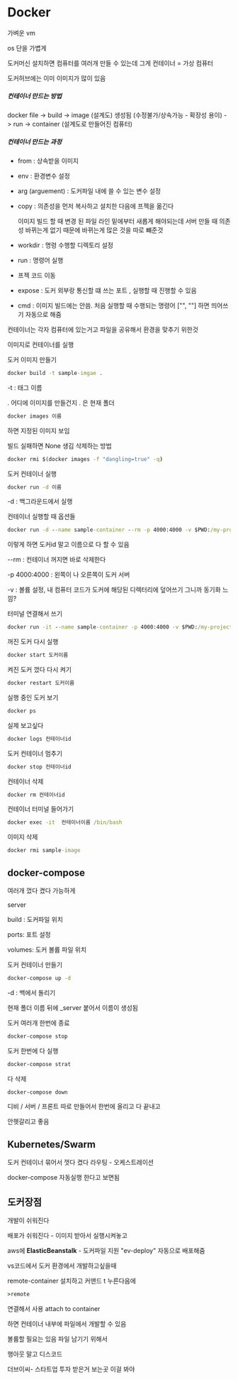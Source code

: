 # Docker

가벼운 vm

os 단을 가볍게

도커머신 설치하면 컴퓨터를 여러개 만들 수 있는데 그게 컨테이너 = 가상 컴퓨터

도커허브에는 이미 이미지가 많이 있음 

##### 컨테이너 만드는 방법

docker file -> build -> image (설계도) 생성됨 (수정불가/상속가능 - 확장성 용이) -> run -> container (설계도로 만들어진 컴퓨터)



##### 컨테이너 만드는 과정

- from  : 상속받을 이미지

- env : 환경변수 설정

- arg (arguement) : 도커파일 내에 쓸 수 있는 변수 설정

- copy : 의존성을 먼저 복사하고 설치한 다음에 프젝을 옮긴다

  이미지 빌드 할 때 변경 된 파일 라인 밑에부터 새롭게 해야되는데 서버 만들 때 의존성 바뀌는게 없기 때문에 바뀌는게 많은 것을 따로 뺴준것

- workdir : 명령 수행할 디렉토리 설정

- run : 명령어 실행

- 프젝 코드 이동

- expose : 도커 외부랑 통신할 떄 쓰는 포트 , 실행할 때 진행할 수 있음

- cmd : 이미지 빌드에는 안씀. 처음 실행할 때 수행되는 명령어 ["", ""] 하면 띄어쓰기 자동으로 해줌



컨테이너는 각자 컴퓨터에 있는거고 파일을 공유해서 환경을 맞추기 위한것

이미지로 컨테이너를 실행



도커 이미지 만들기

~~~ cmd
docker build -t sample-imgae .
~~~

-t : 태그 이름

. 어디에 이미지를 만들건지 . 은 현재 폴더



~~~cmd
docker images 이름
~~~

하면 지정된 이미지 보임



빌드 실패하면 None 생김 삭제하는 방법

~~~cmd
docker rmi $(docker images -f "dangling=true" -q)
~~~



도커 컨테이너 실행

~~~cmd
docker run -d 이름
~~~

-d : 백그라운드에서 실행





컨테이너 실행할 때 옵션들

~~~cmd
docker run -d --name sample-container --rm -p 4000:4000 -v $PWD:/my-project/web sample-image
~~~

이렇게 하면 도커id 말고 이름으로 다 할 수 있음

--rm : 컨테이너 꺼지면 바로 삭제한다

-p 4000:4000 :  왼쪽이 나 오른쪽이 도커 서버

-v : 볼륨 설정, 내 컴퓨터 코드가 도커에 해당된 디렉터리에 덮어쓰기 그니까 동기화 느낌?



터미널 연결해서 쓰기

~~~cmd
docker run -it --name sample-container -p 4000:4000 -v $PWD:/my-project/web --entrypoint bash sample-image
~~~





꺼진 도커 다시 실행

~~~cmd
docker start 도커이름
~~~



켜진 도커 껐다 다시 켜기

~~~cmd
docker restart 도커이름
~~~



실행 중인 도커 보기

~~~cmd
docker ps
~~~



실제 보고싶다

~~~cmd
docker logs 컨테이너id
~~~



도커 컨테이너  멈추기

~~~cmd
docker stop 컨테이너id
~~~



컨테이너 삭제

~~~cmd
docker rm 컨테이너id
~~~



컨테이너 터미널 들어가기

~~~cmd
docker exec -it  컨테이너이름 /bin/bash
~~~





이미지 삭제

~~~cmd
docker rmi sample-image
~~~





## docker-compose

여러개 껐다 켰다 가능하게

server

build : 도커파일 위치

ports: 포트 설정

volumes: 도커 볼륨 파일 위치



도커 컨테이너 만들기

~~~cmd
docker-compose up -d
~~~

-d : 백에서 돌리기



현재 폴더 이름 뒤에 _server 붙어서 이름이 생성됨



도커 여러개 한번에 종료

~~~cmd
docker-compose stop
~~~



도커 한번에 다 실행

~~~cmd
docker-compose strat
~~~



다 삭제

```cmd
docker-compose down
```



디비 / 서버 / 프론트 따로 만들어서 한번에 올리고 다 끝내고

안헷갈리고 좋음



## Kubernetes/Swarm

도커 컨테이너 묶어서 껏다 켰다 라우팅 - 오케스트레이션

docker-compose 자동실행 한다고 보면됨



## 도커장점

개발이 쉬워진다

배포가 쉬워진다 - 이미지 받아서 실행시켜놓고

aws에 **ElasticBeanstalk** - 도커파일 지원 "ev-deploy" 자동으로 배포해줌



vs코드에서 도커 환경에서 개발하고싶을때

remote-container 설치하고 커맨드 t 누른다음에

~~~cmd
>remote
~~~

연결해서 사용 attach to container

하면 컨테이너 내부에 파일에서 개발할 수 있음

볼륨할 필요는 있음 파일 남기기 위해서





행아웃 말고 디스코드

더브이씨- 스타트업 투자 받은거 보는곳 이걸 봐야
